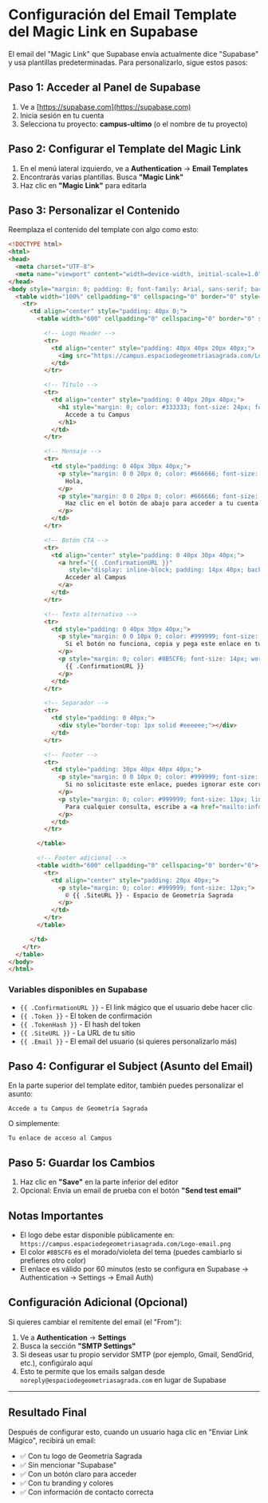 # Configuración del Email Template del Magic Link en Supabase

El email del "Magic Link" que Supabase envía actualmente dice "Supabase" y usa plantillas predeterminadas. Para personalizarlo, sigue estos pasos:

## Paso 1: Acceder al Panel de Supabase

1. Ve a [https://supabase.com](https://supabase.com)
2. Inicia sesión en tu cuenta
3. Selecciona tu proyecto: **campus-ultimo** (o el nombre de tu proyecto)

## Paso 2: Configurar el Template del Magic Link

1. En el menú lateral izquierdo, ve a **Authentication** → **Email Templates**
2. Encontrarás varias plantillas. Busca **"Magic Link"**
3. Haz clic en **"Magic Link"** para editarla

## Paso 3: Personalizar el Contenido

Reemplaza el contenido del template con algo como esto:

```html
<!DOCTYPE html>
<html>
<head>
  <meta charset="UTF-8">
  <meta name="viewport" content="width=device-width, initial-scale=1.0">
</head>
<body style="margin: 0; padding: 0; font-family: Arial, sans-serif; background-color: #f4f4f4;">
  <table width="100%" cellpadding="0" cellspacing="0" border="0" style="background-color: #f4f4f4;">
    <tr>
      <td align="center" style="padding: 40px 0;">
        <table width="600" cellpadding="0" cellspacing="0" border="0" style="background-color: #ffffff; border-radius: 8px; box-shadow: 0 2px 8px rgba(0,0,0,0.1);">

          <!-- Logo Header -->
          <tr>
            <td align="center" style="padding: 40px 40px 20px 40px;">
              <img src="https://campus.espaciodegeometriasagrada.com/Logo-email.png" alt="Espacio de Geometría Sagrada" style="max-width: 200px; height: auto;">
            </td>
          </tr>

          <!-- Título -->
          <tr>
            <td align="center" style="padding: 0 40px 20px 40px;">
              <h1 style="margin: 0; color: #333333; font-size: 24px; font-weight: 600;">
                Accede a tu Campus
              </h1>
            </td>
          </tr>

          <!-- Mensaje -->
          <tr>
            <td style="padding: 0 40px 30px 40px;">
              <p style="margin: 0 0 20px 0; color: #666666; font-size: 16px; line-height: 1.6;">
                Hola,
              </p>
              <p style="margin: 0 0 20px 0; color: #666666; font-size: 16px; line-height: 1.6;">
                Haz clic en el botón de abajo para acceder a tu cuenta del Campus de Geometría Sagrada. Este enlace es válido por 60 minutos.
              </p>
            </td>
          </tr>

          <!-- Botón CTA -->
          <tr>
            <td align="center" style="padding: 0 40px 30px 40px;">
              <a href="{{ .ConfirmationURL }}"
                 style="display: inline-block; padding: 14px 40px; background-color: #8B5CF6; color: #ffffff; text-decoration: none; border-radius: 6px; font-size: 16px; font-weight: 600;">
                Acceder al Campus
              </a>
            </td>
          </tr>

          <!-- Texto alternativo -->
          <tr>
            <td style="padding: 0 40px 30px 40px;">
              <p style="margin: 0 0 10px 0; color: #999999; font-size: 14px; line-height: 1.6;">
                Si el botón no funciona, copia y pega este enlace en tu navegador:
              </p>
              <p style="margin: 0; color: #8B5CF6; font-size: 14px; word-break: break-all;">
                {{ .ConfirmationURL }}
              </p>
            </td>
          </tr>

          <!-- Separador -->
          <tr>
            <td style="padding: 0 40px;">
              <div style="border-top: 1px solid #eeeeee;"></div>
            </td>
          </tr>

          <!-- Footer -->
          <tr>
            <td style="padding: 30px 40px 40px 40px;">
              <p style="margin: 0 0 10px 0; color: #999999; font-size: 13px; line-height: 1.6;">
                Si no solicitaste este enlace, puedes ignorar este correo de forma segura.
              </p>
              <p style="margin: 0; color: #999999; font-size: 13px; line-height: 1.6;">
                Para cualquier consulta, escribe a <a href="mailto:info@espaciodegeometriasagrada.com" style="color: #8B5CF6; text-decoration: none;">info@espaciodegeometriasagrada.com</a>
              </p>
            </td>
          </tr>

        </table>

        <!-- Footer adicional -->
        <table width="600" cellpadding="0" cellspacing="0" border="0">
          <tr>
            <td align="center" style="padding: 20px 40px;">
              <p style="margin: 0; color: #999999; font-size: 12px;">
                © {{ .SiteURL }} - Espacio de Geometría Sagrada
              </p>
            </td>
          </tr>
        </table>

      </td>
    </tr>
  </table>
</body>
</html>
```

### Variables disponibles en Supabase

- `{{ .ConfirmationURL }}` - El link mágico que el usuario debe hacer clic
- `{{ .Token }}` - El token de confirmación
- `{{ .TokenHash }}` - El hash del token
- `{{ .SiteURL }}` - La URL de tu sitio
- `{{ .Email }}` - El email del usuario (si quieres personalizarlo más)

## Paso 4: Configurar el Subject (Asunto del Email)

En la parte superior del template editor, también puedes personalizar el asunto:

```
Accede a tu Campus de Geometría Sagrada
```

O simplemente:

```
Tu enlace de acceso al Campus
```

## Paso 5: Guardar los Cambios

1. Haz clic en **"Save"** en la parte inferior del editor
2. Opcional: Envía un email de prueba con el botón **"Send test email"**

## Notas Importantes

- El logo debe estar disponible públicamente en: `https://campus.espaciodegeometriasagrada.com/Logo-email.png`
- El color `#8B5CF6` es el morado/violeta del tema (puedes cambiarlo si prefieres otro color)
- El enlace es válido por 60 minutos (esto se configura en Supabase → Authentication → Settings → Email Auth)

## Configuración Adicional (Opcional)

Si quieres cambiar el remitente del email (el "From"):

1. Ve a **Authentication** → **Settings**
2. Busca la sección **"SMTP Settings"**
3. Si deseas usar tu propio servidor SMTP (por ejemplo, Gmail, SendGrid, etc.), configúralo aquí
4. Esto te permite que los emails salgan desde `noreply@espaciodegeometriasagrada.com` en lugar de Supabase

---

## Resultado Final

Después de configurar esto, cuando un usuario haga clic en "Enviar Link Mágico", recibirá un email:

- ✅ Con tu logo de Geometría Sagrada
- ✅ Sin mencionar "Supabase"
- ✅ Con un botón claro para acceder
- ✅ Con tu branding y colores
- ✅ Con información de contacto correcta
